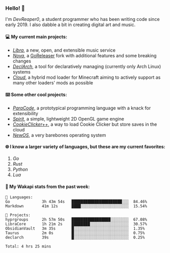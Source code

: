 ### Hello! 👋

I'm _DevReaper0_, a student programmer who has been writing code since early 2019. I also dabble a bit in creating digital art and music.

#### 💻 My current main projects:

-   _[Libra](https://github.com/LibraMusic)_, a new, open, and extensible music service
-   _[Nova](https://github.com/LibraMusic/Nova)_, a [GoReleaser](https://github.com/goreleaser/goreleaser) fork with additional features and some breaking changes
-   _[DeclArch](https://github.com/DevReaper0/declarch)_, a tool for declaratively managing (currently only Arch Linux) systems
-   _[Cloud](https://github.com/CloudLoaderMC/CloudLoader)_, a hybrid mod loader for Minecraft aiming to actively support as many other loaders' mods as possible

#### ⌨️ Some other cool projects:

-   _[ParaCode](https://github.com/ParaCodeLang/ParaCode)_, a prototypical programming language with a knack for extensibility
-   _[Spirit](https://gitlab.com/DevReaper0/SpiritEngine)_, a simple, lightweight 2D OpenGL game engine
-   _[CookieClicker++](https://github.com/DevReaper0/CookieClickerPlusPlus)_, a way to load Cookie Clicker but store saves in the cloud
-   _[NewOS](https://github.com/DevReaper0/NewOS)_, a very barebones operating system

#### 🌐 I know a larger variety of languages, but these are my current favorites:

1. _Go_
2. _Rust_
3. _Python_
4. _Lua_

#### 📡 My Wakapi stats from the past week:

```text
💾 Languages:
Go              3h 43m 54s   ██████████████████████░░░  84.46%
Markdown        41m 12s      ████░░░░░░░░░░░░░░░░░░░░░  15.54%

💼 Projects:
hyprgroups      2h 57m 50s   █████████████████░░░░░░░░  67.08%
LibraCore       1h 21m 2s    ████████░░░░░░░░░░░░░░░░░  30.57%
ObsidianVault   3m 35s       █░░░░░░░░░░░░░░░░░░░░░░░░  1.35%
Taurus          2m 0s        █░░░░░░░░░░░░░░░░░░░░░░░░  0.75%
declarch        39s          █░░░░░░░░░░░░░░░░░░░░░░░░  0.25%

Total: 4 hrs 25 mins
```
